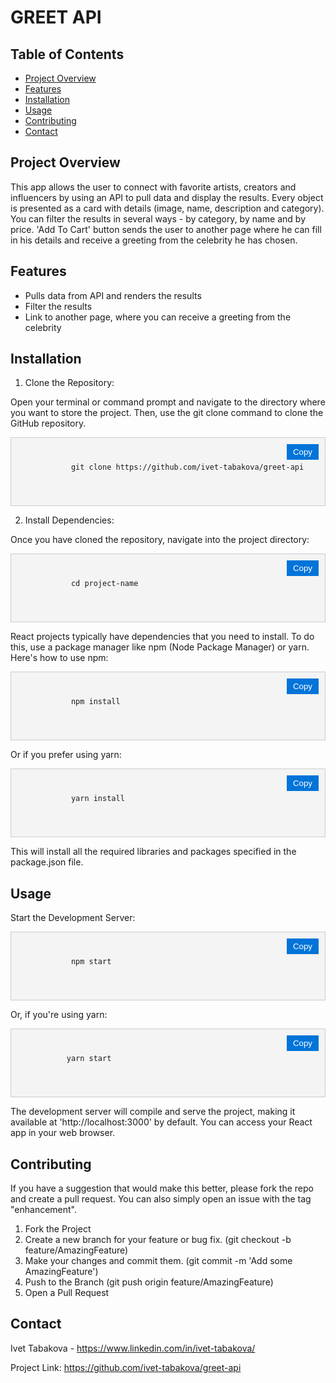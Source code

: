 # GREET API

## Table of Contents
- [Project Overview](#project-overview)
- [Features](#features)
- [Installation](#installation)
- [Usage](#usage)
- [Contributing](#contributing)
- [Contact](#contact)

## Project Overview
This app allows the user to connect with favorite artists, creators and influencers by using an API to pull data and display the results.
Every object is presented as a card with details (image, name, description and category).
You can filter the results in several ways - by category, by name and by price. 
'Add To Cart' button sends the user to another page where he can fill in his details and receive a greeting from the celebrity he has chosen.

## Features
- Pulls data from API and renders the results
- Filter the results
- Link to another page, where you can receive a greeting from the celebrity

## Installation
1. Clone the Repository:

Open your terminal or command prompt and navigate to the directory where you want to store the project. Then, use the git clone command to clone the GitHub repository. 

<div class="code-container">
    <pre>
        <code id="copyable-code">
            git clone https://github.com/ivet-tabakova/greet-api
        </code>
    </pre>
    <button class="copy-button" onclick="copyToClipboard('copyable-code')">Copy</button>
</div>

2. Install Dependencies:

Once you have cloned the repository, navigate into the project directory:

<div class="code-container">
    <pre>
        <code id="copyable-code">
            cd project-name
        </code>
    </pre>
    <button class="copy-button" onclick="copyToClipboard('copyable-code')">Copy</button>
</div>

React projects typically have dependencies that you need to install. To do this, use a package manager like npm (Node Package Manager) or yarn. Here's how to use npm:


<div class="code-container">
    <pre>
        <code id="copyable-code">
            npm install
        </code>
    </pre>
    <button class="copy-button" onclick="copyToClipboard('copyable-code')">Copy</button>
</div>

Or if you prefer using yarn:

<div class="code-container">
    <pre>
        <code id="copyable-code">
            yarn install
        </code>
    </pre>
    <button class="copy-button" onclick="copyToClipboard('copyable-code')">Copy</button>
</div>

This will install all the required libraries and packages specified in the package.json file.

## Usage
Start the Development Server:

<div class="code-container">
    <pre>
        <code id="copyable-code">
            npm start
        </code>
    </pre>
    <button class="copy-button" onclick="copyToClipboard('copyable-code')">Copy</button>
</div>

Or, if you're using yarn:

<div class="code-container">
    <pre>
        <code id="copyable-code">
           yarn start
        </code>
    </pre>
    <button class="copy-button" onclick="copyToClipboard('copyable-code')">Copy</button>
</div>

The development server will compile and serve the project, making it available at 'http://localhost:3000' by default. You can access your React app in your web browser.

## Contributing
If you have a suggestion that would make this better, please fork the repo and create a pull request. You can also simply open an issue with the tag "enhancement". 

1. Fork the Project
2. Create a new branch for your feature or bug fix. (git checkout -b feature/AmazingFeature)
3. Make your changes and commit them. (git commit -m 'Add some AmazingFeature')
4. Push to the Branch (git push origin feature/AmazingFeature)
5. Open a Pull Request

## Contact
Ivet Tabakova - https://www.linkedin.com/in/ivet-tabakova/

Project Link: https://github.com/ivet-tabakova/greet-api


<style>
    .code-container {
        position: relative;
        background: #f4f4f4;
        padding: 10px;
        border: 1px solid #ccc;
    }

    .copy-button {
        position: absolute;
        top: 10px;
        right: 10px;
        background: #0074d9;
        color: #fff;
        border: none;
        padding: 5px 10px;
        cursor: pointer;
    }
</style>

<script>
    function copyToClipboard(elementId) {
        const copyText = document.getElementById(elementId);
        const textArea = document.createElement('textarea');
        textArea.value = copyText.textContent;
        document.body.appendChild(textArea);
        textArea.select();
        document.execCommand('copy');
        document.body.removeChild(textArea);
        alert('Code copied to clipboard');
    }
</script>